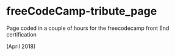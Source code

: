 # freeCodeCamp-tribute_page

Page coded in a couple of hours for the freecodecamp front End certification

(April 2018)
